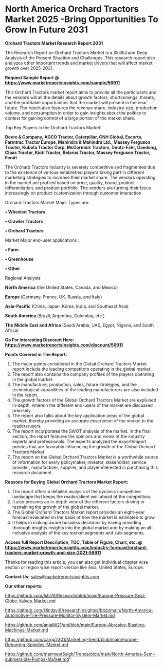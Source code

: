 # North America Orchard Tractors Market 2025 -Bring Opportunities To Grow In Future 2031

<strong>Orchard Tractors Market Research Report 2031</strong>

The Research Report on Orchard Tractors Market is a Skillful and Deep Analysis of the Present Situation and Challenges. This research report also analyzes other important trends and market drivers that will affect market growth over 2025-2031.

<strong>Request Sample Report @ <a href=https://www.marketreportsinsights.com/sample/56911>https://www.marketreportsinsights.com/sample/56911</a></strong>

This Orchard Tractors market report aims to provide all the participants and the vendors will all the details about growth factors, shortcomings, threats, and the profitable opportunities that the market will present in the near future. The report also features the revenue share, industry size, production volume, and consumption in order to gain insights about the politics to contest for gaining control of a large portion of the market share.

Top Key Players in the Orchard Tractors Market:

<strong>Deere & Company, AGCO Tractor, Caterpillar, CNH Global, Escorts, Farmtrac Tractor Europe, Mahindra & Mahindra Ltd., Massey Ferguson Tractor, Kubota Tractor Corp, McCormick Tractors, Deutz-Fahr, Daedong, Claas Tractor, Kioti Tractor, Belarus Tractor, Massey Ferguson Tractor, Fendt</strong>

The Orchard Tractors Industry is severely competitive and fragmented due to the existence of various established players taking part in different marketing strategies to increase their market share. The vendors operating in the market are profiled based on price, quality, brand, product differentiation, and product portfolio. The vendors are turning their focus increasingly on product customization through customer interaction.

Orchard Tractors Market Major Types are:

<strong>• Wheeled Tractors

• Crawler Tractors

• Orchard Tractors</strong>

Market Major end-user applications :

<strong>• Farm

• Greenhouse

• Other</strong>

Regional Analysis

</u><strong><b>North America</b></strong> (the United States, Canada, and Mexico)

<strong><b>Europe </b></strong>(Germany, France, UK, Russia, and Italy)

<strong><b>Asia-Pacific</b></strong> (China, Japan, Korea, India, and Southeast Asia)

<strong><b>South America</b></strong> (Brazil, Argentina, Colombia, etc.)

<strong><b>The Middle East and Africa</b></strong> (Saudi Arabia, UAE, Egypt, Nigeria, and South Africa)

<strong>Go For Interesting Discount Here: <a href=https://www.marketreportsinsights.com/discount/56911>https://www.marketreportsinsights.com/discount/56911</a></strong>

<strong>Points Covered in The Report:</strong>
<ol>
  <li>The major points considered in the Global Orchard Tractors Market report include the leading competitors operating in the global market.</li>
  <li>The report also contains the company profiles of the players operating in the global market.</li>
  <li>The manufacture, production, sales, future strategies, and the technological capabilities of the leading manufacturers are also included in the report.</li>
  <li>The growth factors of the Global Orchard Tractors Market are explained in-depth, wherein the different end-users of the market are discussed precisely.</li>
  <li>The report also talks about the key application areas of the global market, thereby providing an accurate description of the market to the readers/users.</li>
  <li>The report incorporates the SWOT analysis of the market. In the final section, the report features the opinions and views of the industry experts and professionals. The experts analyzed the export/import policies that are favorably influencing the growth of the Global Orchard Tractors Market.</li>
  <li>The report on the Global Orchard Tractors Market is a worthwhile source of information for every policymaker, investor, stakeholder, service provider, manufacturer, supplier, and player interested in purchasing this research document.</li>
</ol>
<strong>Reasons for Buying Global Orchard Tractors Market Report:</strong>

<ol>
  <li>The report offers a detailed analysis of the dynamic competitive landscape that keeps the reader/client well ahead of the competitors.</li>
  <li>It also presents an in-depth view of the different factors driving or restraining the growth of the global market.</li>
  <li>The Global Orchard Tractors Market report provides an eight-year forecast evaluated on the basis of how the market is estimated to grow.</li>
  <li>It helps in making aware business decisions by having providing thorough insights insights into the global market and by making an all-inclusive analysis of the key market segments and sub-segments.</li>
</ol>
<strong>Access full Report Description, TOC, Table of Figure, Chart, etc. @ <a href=https://www.marketreportsinsights.com/industry-forecast/orchard-tractors-market-growth-and-size-2021-56911>https://www.marketreportsinsights.com/industry-forecast/orchard-tractors-market-growth-and-size-2021-56911</a></strong>


Thanks for reading this article; you can also get individual chapter wise section or region wise report version like Asia, United States, Europe.

<strong>Contact Us:</strong>
sales@marketreportsinsights.com

<strong>Our other reports:</strong>

<a href=https://github.com/Ishi78/Research/blob/main/Europe-Pressure-Seal-Globe-Valves-Market.md>https://github.com/Ishi78/Research/blob/main/Europe-Pressure-Seal-Globe-Valves-Market.md</a>

<a href=https://github.com/Hindavi9/researchinsightss/blob/main/North-America-Automotive-Tire-Pressure-Monitor-System-Market.md>https://github.com/Hindavi9/researchinsightss/blob/main/North-America-Automotive-Tire-Pressure-Monitor-System-Market.md</a>

<a href=https://github.com/anjaliiii21/ani/blob/main/Europe-Abrasive-Blasting-Machines-Market.md>https://github.com/anjaliiii21/ani/blob/main/Europe-Abrasive-Blasting-Machines-Market.md</a>

<a href=https://github.com/cargo2301/Marketing-trend/blob/main/Europe-Deburring-Spindles-Market.md>https://github.com/cargo2301/Marketing-trend/blob/main/Europe-Deburring-Spindles-Market.md</a>

<a href=https://github.com/manmeet5sigh/Trends/blob/main/North-America-Semi-submersible-Pumps-Market.md>https://github.com/manmeet5sigh/Trends/blob/main/North-America-Semi-submersible-Pumps-Market.md</a>"
